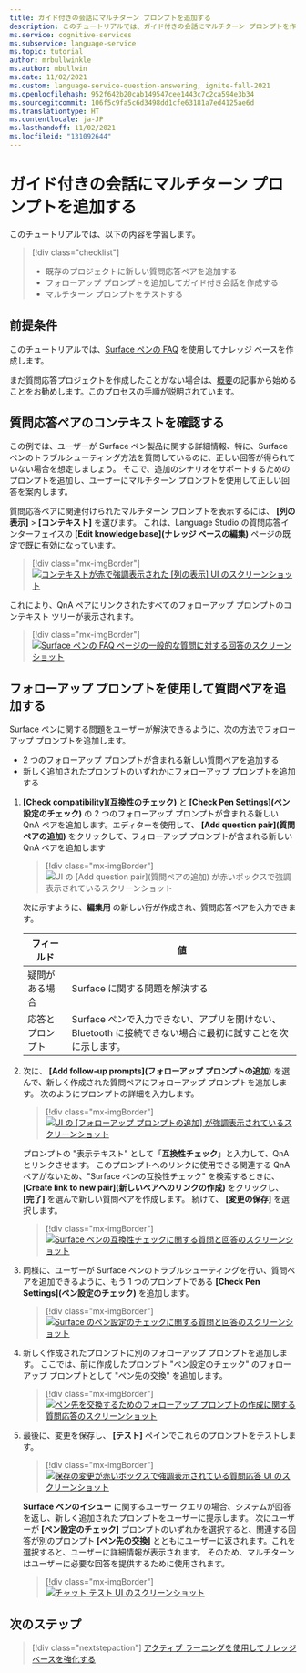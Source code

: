 ```yaml
---
title: ガイド付きの会話にマルチターン プロンプトを追加する
description: このチュートリアルでは、ガイド付きの会話にマルチターン プロンプトを作成する方法について説明します。
ms.service: cognitive-services
ms.subservice: language-service
ms.topic: tutorial
author: mrbullwinkle
ms.author: mbullwin
ms.date: 11/02/2021
ms.custom: language-service-question-answering, ignite-fall-2021
ms.openlocfilehash: 952f642b20cab149547cee1443c7c2ca594e3b34
ms.sourcegitcommit: 106f5c9fa5c6d3498dd1cfe63181a7ed4125ae6d
ms.translationtype: HT
ms.contentlocale: ja-JP
ms.lasthandoff: 11/02/2021
ms.locfileid: "131092644"
---
```

# <a name="add-guided-conversations-with-multi-turn-prompts"></a>ガイド付きの会話にマルチターン プロンプトを追加する

このチュートリアルでは、以下の内容を学習します。

> [!div class="checklist"]
> * 既存のプロジェクトに新しい質問応答ペアを追加する
> * フォローアップ プロンプトを追加してガイド付き会話を作成する
> * マルチターン プロンプトをテストする

## <a name="prerequisites"></a>前提条件

 このチュートリアルでは、[Surface ペンの FAQ](https://support.microsoft.com/surface/how-to-use-your-surface-pen-8a403519-cd1f-15b2-c9df-faa5aa924e98) を使用してナレッジ ベースを作成します。

まだ質問応答プロジェクトを作成したことがない場合は、[概要](../how-to/create-test-deploy.md)の記事から始めることをお勧めします。このプロセスの手順が説明されています。

## <a name="view-question-answer-pair-context"></a>質問応答ペアのコンテキストを確認する

この例では、ユーザーが Surface ペン製品に関する詳細情報、特に、Surface ペンのトラブルシューティング方法を質問しているのに、正しい回答が得られていない場合を想定しましょう。 そこで、追加のシナリオをサポートするためのプロンプトを追加し、ユーザーにマルチターン プロンプトを使用して正しい回答を案内します。

質問応答ペアに関連付けられたマルチターン プロンプトを表示するには、 **[列の表示]**  >  **[コンテキスト]** を選びます。 これは、Language Studio の質問応答インターフェイスの **[Edit knowledge base]\(ナレッジ ベースの編集\)** ページの既定で既に有効になっています。

> [!div class="mx-imgBorder"]
> [ ![コンテキストが赤で強調表示された [列の表示] UI のスクリーンショット]( ../media/guided-conversations/context.png) ]( ../media/guided-conversations/context.png#lightbox)

これにより、QnA ペアにリンクされたすべてのフォローアップ プロンプトのコンテキスト ツリーが表示されます。 

> [!div class="mx-imgBorder"]
> [ ![Surface ペンの FAQ ページの一般的な質問に対する回答のスクリーンショット]( ../media/guided-conversations/surface-source.png) ]( ../media/guided-conversations/surface-source.png#lightbox)

## <a name="add-question-pair-with-follow-up-prompts"></a>フォローアップ プロンプトを使用して質問ペアを追加する

Surface ペンに関する問題をユーザーが解決できるように、次の方法でフォローアップ プロンプトを追加します。

- 2 つのフォローアップ プロンプトが含まれる新しい質問ペアを追加する
- 新しく追加されたプロンプトのいずれかにフォローアップ プロンプトを追加する

1. **[Check compatibility]\(互換性のチェック\)** と **[Check Pen Settings]\(ペン設定のチェック\)** の 2 つのフォローアップ プロンプトが含まれる新しい QnA ペアを追加します。エディターを使用して、 **[Add question pair]\(質問ペアの追加\)** をクリックして、フォローアップ プロンプトが含まれる新しい QnA ペアを追加します

    > [!div class="mx-imgBorder"]
    > ![UI の [Add question pair]\(質問ペアの追加\) が赤いボックスで強調表示されているスクリーンショット]( ../media/guided-conversations/add-question.png)
    
    次に示すように、**編集用** の新しい行が作成され、質問応答ペアを入力できます。
    
    |フィールド|値|
    |-----|----|
    |疑問がある場合 | Surface に関する問題を解決する |
    |応答とプロンプト | Surface ペンで入力できない、アプリを開けない、Bluetooth に接続できない場合に最初に試すことを次に示します。|
    
2. 次に、 **[Add follow-up prompts]\(フォローアップ プロンプトの追加\)** を選んで、新しく作成された質問ペアにフォローアップ プロンプトを追加します。 次のようにプロンプトの詳細を入力します。
    
    > [!div class="mx-imgBorder"]
    > [ ![UI の [フォローアップ プロンプトの追加] が強調表示されているスクリーンショット]( ../media/guided-conversations/add-prompts.png) ]( ../media/guided-conversations/add-prompts.png#lightbox)
    
    プロンプトの "表示テキスト" として「**互換性チェック**」と入力して、QnA とリンクさせます。 このプロンプトへのリンクに使用できる関連する QnA ペアがないため、"Surface ペンの互換性チェック" を検索するときに、 **[Create link to new pair]\(新しいペアへのリンクの作成\)** をクリックし、 **[完了]** を選んで新しい質問ペアを作成します。 続けて、 **[変更の保存]** を選択します。
    
    > [!div class="mx-imgBorder"]
    > [ ![Surface ペンの互換性チェックに関する質問と回答のスクリーンショット]( ../media/guided-conversations/compatability-check.png) ]( ../media/guided-conversations/compatability-check.png#lightbox)
    
3. 同様に、ユーザーが Surface ペンのトラブルシューティングを行い、質問ペアを追加できるように、もう 1 つのプロンプトである **[Check Pen Settings]\(ペン設定のチェック\)** を追加します。
    
    > [!div class="mx-imgBorder"]
    > [ ![Surface のペン設定のチェックに関する質問と回答のスクリーンショット]( ../media/guided-conversations/pen-settings.png) ]( ../media/guided-conversations/check-pen-settings.png#lightbox)

4. 新しく作成されたプロンプトに別のフォローアップ プロンプトを追加します。 ここでは、前に作成したプロンプト "ペン設定のチェック" のフォローアップ プロンプトとして "ペン先の交換" を追加します。

    > [!div class="mx-imgBorder"]
    > [ ![ペン先を交換するためのフォローアップ プロンプトの作成に関する質問応答のスクリーンショット]( ../media/guided-conversations/replace-pen.png) ]( ../media/guided-conversations/replace-pen.png#lightbox)
    
5. 最後に、変更を保存し、 **[テスト]** ペインでこれらのプロンプトをテストします。
    
    > [!div class="mx-imgBorder"]
    > [ ![保存の変更が赤いボックスで強調表示されている質問応答 UI のスクリーンショット]( ../media/guided-conversations/save-changes.png) ]( ../media/guided-conversations/save-changes.png#lightbox)
    
    **Surface ペンのイシュー** に関するユーザー クエリの場合、システムが回答を返し、新しく追加されたプロンプトをユーザーに提示します。 次にユーザーが **[ペン設定のチェック]** プロンプトのいずれかを選択すると、関連する回答が別のプロンプト **[ペン先の交換]** とともにユーザーに返されます。これを選択すると、ユーザーに詳細情報が表示されます。 そのため、マルチターンはユーザーに必要な回答を提供するために使用されます。
    
    > [!div class="mx-imgBorder"]
    > [ ![チャット テスト UI のスクリーンショット]( ../media/guided-conversations/test.png) ]( ../media/guided-conversations/test.png#lightbox)

## <a name="next-steps"></a>次のステップ

> [!div class="nextstepaction"]
> [アクティブ ラーニングを使用してナレッジ ベースを強化する](active-learning.md)
